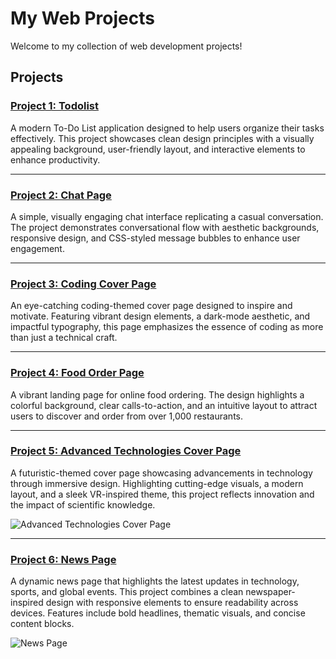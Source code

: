 # My Web Projects

Welcome to my collection of web development projects!

## Projects

### [Project 1: Todolist](https://balamurugan2004m.github.io/Static-Website-for-mobile/Todolist/)
A modern To-Do List application designed to help users organize their tasks effectively. This project showcases clean design principles with a visually appealing background, user-friendly layout, and interactive elements to enhance productivity.

---

### [Project 2: Chat Page](https://balamurugan2004m.github.io/Static-Website-for-mobile/Chat-Page/)
A simple, visually engaging chat interface replicating a casual conversation. The project demonstrates conversational flow with aesthetic backgrounds, responsive design, and CSS-styled message bubbles to enhance user engagement.

---

### [Project 3: Coding Cover Page](https://balamurugan2004m.github.io/Static-Website-for-mobile/Coding-Cover-Page/)
An eye-catching coding-themed cover page designed to inspire and motivate. Featuring vibrant design elements, a dark-mode aesthetic, and impactful typography, this page emphasizes the essence of coding as more than just a technical craft.

---

### [Project 4: Food Order Page](https://balamurugan2004m.github.io/Static-Website-for-mobile/Food-Order-Page/)
A vibrant landing page for online food ordering. The design highlights a colorful background, clear calls-to-action, and an intuitive layout to attract users to discover and order from over 1,000 restaurants.

---

### [Project 5: Advanced Technologies Cover Page](https://balamurugan2004m.github.io/Static-Website-for-mobile/Advanced-Technologies/)
A futuristic-themed cover page showcasing advancements in technology through immersive design. Highlighting cutting-edge visuals, a modern layout, and a sleek VR-inspired theme, this project reflects innovation and the impact of scientific knowledge.

![Advanced Technologies Cover Page](https://balamurugan2004m.github.io/Static-Website-for-mobile/images/Advanced-Technologies-output-image.png)

---

### [Project 6: News Page](https://balamurugan2004m.github.io/Static-Website-for-mobile/News-Page/)
A dynamic news page that highlights the latest updates in technology, sports, and global events. This project combines a clean newspaper-inspired design with responsive elements to ensure readability across devices. Features include bold headlines, thematic visuals, and concise content blocks.

![News Page](https://balamurugan2004m.github.io/Static-Website-for-mobile/images/News-Page-Output-image.png)



